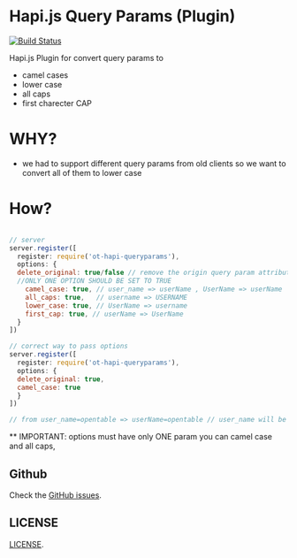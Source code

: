 Hapi.js Query Params (Plugin)
=============================

[![Build Status](https://travis-ci.org/opentable/ot-hapi-queryparams.svg)](https://travis-ci.org/opentable/ot-hapi-queryparams)

Hapi.js Plugin for convert query params to
  - camel cases
  - lower case
  - all caps
  - first charecter CAP

WHY?
===
  - we had to support different query params from old clients so we want to convert all of them to lower case


How?
====
```javascript

// server
server.register([
  register: require('ot-hapi-queryparams'),
  options: {
  delete_original: true/false // remove the origin query param attribute
  //ONLY ONE OPTION SHOULD BE SET TO TRUE
    camel_case: true, // user_name => userName , UserName => userName
    all_caps: true,   // username => USERNAME
    lower_case: true, // UserName => username
    first_cap: true, // userName => UserName
  }
])

```
```javascript
// correct way to pass options
server.register([
  register: require('ot-hapi-queryparams'),
  options: {
  delete_original: true,
  camel_case: true
  }
])

// from user_name=opentable => userName=opentable // user_name will be deleted
```


** IMPORTANT: options must have only ONE param you can camel case and all caps,


Github
-------------

Check the [GitHub issues](https://github.com/opentable/ot-hapi-queryparams/issues).


LICENSE
-------

[LICENSE](https://github.com/opentable/ot-hapi-queryparams/blob/master/LICENSE).

